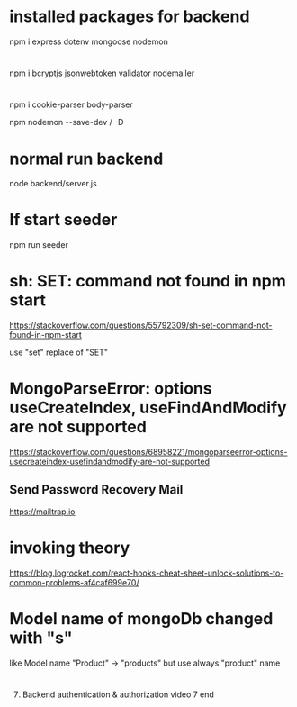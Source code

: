# installed packages for backend

npm i express dotenv mongoose nodemon

#

npm i bcryptjs jsonwebtoken validator nodemailer

#

npm i cookie-parser body-parser

npm nodemon --save-dev / -D

# normal run backend

node backend/server.js

# If start seeder

npm run seeder

# sh: SET: command not found in npm start

https://stackoverflow.com/questions/55792309/sh-set-command-not-found-in-npm-start

use "set" replace of "SET"

# MongoParseError: options useCreateIndex, useFindAndModify are not supported

https://stackoverflow.com/questions/68958221/mongoparseerror-options-usecreateindex-usefindandmodify-are-not-supported

## Send Password Recovery Mail

https://mailtrap.io

# invoking theory

https://blog.logrocket.com/react-hooks-cheat-sheet-unlock-solutions-to-common-problems-af4caf699e70/

# Model name of mongoDb changed with "s"

like Model name "Product" -> "products"
but use always "product" name

#

7. Backend authentication & authorization
   video 7 end
